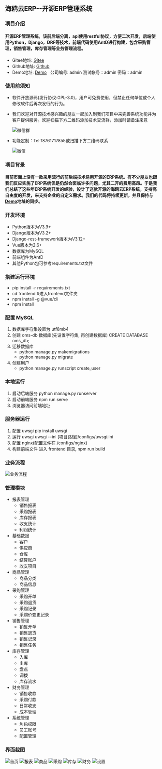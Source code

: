 ## 海鸥云ERP--开源ERP管理系统
### 项目介绍
#### 开源ERP管理系统，该前后端分离，api使用restful协议，方便二次开发，后端使用Python，Django，DRF等技术，前端代码使用AntD进行构建，包含采购管理，销售管理，库存管理等业务管理流程。
* Gitee地址: [Gitee](https://gitee.com/haioucloud/erp)
* Github地址: [Github](https://github.com/lianzhanshu/oms)
* Demo地址: [Demo](http://114.218.158.78:12222/) &nbsp;&nbsp;公司编号: admin  测试帐号：admin  密码：admin

### 使用前须知
* 软件开放源码(发行协议:GPL-3.0)，用户可免费使用，但禁止任何单位或个人修改软件后再次发行的行为。
* 我们欢迎对开源技术感兴趣的朋友一起加入到我们项目中来完善系统功能并为客户提供服务。欢迎扫描下方二维码添加技术交流群，添加时请备注来意

   ![微信群](https://gitee.com/haioucloud/erp/raw/master/raw/%E5%BE%AE%E4%BF%A1%E7%BE%A4.png)
* 功能定制：Tel:18761717855或扫描下方二维码联系

   ![微信](https://gitee.com/haioucloud/erp/raw/master/raw/%E5%BE%AE%E4%BF%A1.png)

### 项目背景
#### 目前市面上没有一款采用流行的前后端技术易用开源的ERP系统。有不少朋友也跟我们反应实施了ERP系统但是仍然会面临许多问题，尤其二开的费用高昂。于是我们总结了这些年ERP系统开发的经验，设计了这款开源的海鸥云ERP系统，支持高自由度的开发，来支持企业的自定义需求。我们的代码将持续更新，并且保持与[Demo](http://erp.haioucloud.com/)地址的同步。

### 开发环境
* Python版本为V3.9+
* Django版本为V3.2+
* Django-rest-framework版本为V3.12+
* Vue版本为2.6+
* 数据库为MySQL
* 前端组件为AntD
* 其他Python包可参考requirements.txt文件

### 搭建运行环境

* pip install -r requirements.txt
* cd frontend  #进入frontend文件夹
* npm install -g @vue/cli
* npm install

### 配置 MySQL

1. 数据库字符集设置为 utf8mb4
2. 创建 oms-db 数据库(先设置字符集, 再创建数据库)
    CREATE DATABASE oms_db;
3. 迁移数据库
    * python manage.py makemigrations
    * python manage.py migrate
4. 创建用户
    * python manage.py runscript create_user

### 本地运行

1. 启动后端服务
    python manage.py runserver
2. 启动前端服务
    npm run serve
3. 浏览器访问前端地址

### 服务器运行

1. 配置 uwsgi
    pip install uwsgi
2. 运行 uwsgi
    uwsgi --ini [项目路径]/configs/uwsgi.ini
3. 配置 nginx(配置文件在 /configs/nginx)
4. 构建前端文件
    进入 frontend 目录, npm run build

### 业务流程
![业务流程](https://gitee.com/haioucloud/erp/raw/master/raw/OMS%20Flow.JPG)

### 管理模块
* 报表管理 
   * 销售报表
   * 采购报表
   * 库存报表
   * 收支统计
   * 利润统计
* 基础数据 
   * 客户
   * 供应商
   * 仓库
   * 结算账户
   * 收支项目
* 商品管理
   * 商品分类
   * 商品信息
* 采购管理
   * 采购开单
   * 采购退货
   * 采购记录
   * 采购价变更记录
* 销售管理
   * 销售开单
   * 销售退货
   * 销售记录
   * 销售任务
* 库存管理
   * 入库
   * 出库
   * 盘点
   * 调拨
   * 库存流水
* 财务管理
   * 销售收款
   * 采购付款
   * 日常收支
   * 成本管理
* 系统管理
   * 角色权限
   * 员工账号
   * 配置管理

### 界面截图
![首页](https://gitee.com/haioucloud/erp/raw/master/raw/%E9%A6%96%E9%A1%B5.png)
![报表](https://gitee.com/haioucloud/erp/raw/master/raw/%E6%8A%A5%E8%A1%A8.png)
![商品](https://gitee.com/haioucloud/erp/raw/master/raw/%E5%95%86%E5%93%81.png)
![采购](https://gitee.com/haioucloud/erp/raw/master/raw/%E9%87%87%E8%B4%AD.png)
![库存](https://gitee.com/haioucloud/erp/raw/master/raw/%E5%BA%93%E5%AD%98.png)
![财务](https://gitee.com/haioucloud/erp/raw/master/raw/%E8%B4%A2%E5%8A%A1.png)
![设置](https://gitee.com/haioucloud/erp/raw/master/raw/%E8%AE%BE%E7%BD%AE.png)